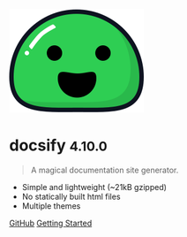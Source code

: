 ![logo](_media/icon.svg)

# docsify <small>4.10.0</small>

> A magical documentation site generator.

- Simple and lightweight (~21kB gzipped)
- No statically built html files
- Multiple themes

[GitHub](https://github.com/docsifyjs/docsify/)
[Getting Started](#docsify)
